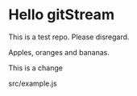 # Hello gitStream
This is a test repo. Please disregard.

Apples, oranges and bananas.


This is a change

src/example.js

